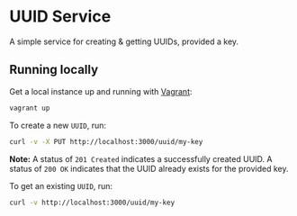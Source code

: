 # UUID Service

A simple service for creating & getting UUIDs, provided a key.

## Running locally

Get a local instance up and running with [Vagrant](https://www.vagrantup.com/):

```bash
vagrant up
```

To create a new `UUID`, run:

```bash
curl -v -X PUT http://localhost:3000/uuid/my-key
```

**Note:** A status of `201 Created` indicates a successfully created UUID. A status of `200 OK`
indicates that the UUID already exists for the provided key.

To get an existing `UUID`, run:

```bash
curl -v http://localhost:3000/uuid/my-key
```
